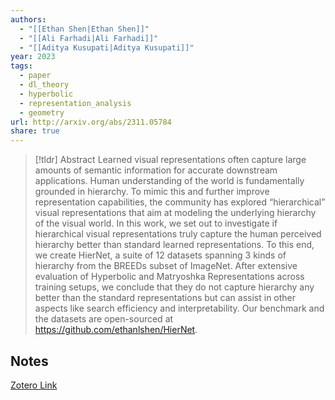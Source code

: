 ```yaml
---
authors:
  - "[[Ethan Shen|Ethan Shen]]"
  - "[[Ali Farhadi|Ali Farhadi]]"
  - "[[Aditya Kusupati|Aditya Kusupati]]"
year: 2023
tags:
  - paper
  - dl_theory
  - hyperbolic
  - representation_analysis
  - geometry
url: http://arxiv.org/abs/2311.05784
share: true
---
```



> [!tldr] Abstract
> Learned visual representations often capture large amounts of semantic information for accurate downstream applications. Human understanding of the world is fundamentally grounded in hierarchy. To mimic this and further improve representation capabilities, the community has explored “hierarchical” visual representations that aim at modeling the underlying hierarchy of the visual world. In this work, we set out to investigate if hierarchical visual representations truly capture the human perceived hierarchy better than standard learned representations. To this end, we create HierNet, a suite of 12 datasets spanning 3 kinds of hierarchy from the BREEDs subset of ImageNet. After extensive evaluation of Hyperbolic and Matryoshka Representations across training setups, we conclude that they do not capture hierarchy any better than the standard representations but can assist in other aspects like search efficiency and interpretability. Our benchmark and the datasets are open-sourced at https://github.com/ethanlshen/HierNet.



## Notes

[Zotero Link](zotero://select/library/items/G4WSLI24)



